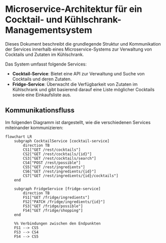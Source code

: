 # Microservice-Architektur für ein Cocktail- und Kühlschrank-Managementsystem

Dieses Dokument beschreibt die grundlegende Struktur und Kommunikation der Services innerhalb eines Microservice-Systems zur Verwaltung von Cocktails und Zutaten im Kühlschrank.

Das System umfasst folgende Services:
- **Cocktail-Service**: Bietet eine API zur Verwaltung und Suche von Cocktails und deren Zutaten.
- **Fridge-Service**: Überwacht die Verfügbarkeit von Zutaten im Kühlschrank und gibt basierend darauf eine Liste möglicher Cocktails sowie eine Einkaufsliste aus.

## Kommunikationsfluss

Im folgenden Diagramm ist dargestellt, wie die verschiedenen Services miteinander kommunizieren:

```mermaid
flowchart LR
    subgraph CocktailService [cocktail-service]
        direction TB
        CS1["GET /rest/cocktails"]
        CS2["GET /rest/cocktails/{id}"]
        CS3["GET /rest/cocktails/search"]
        CS4["POST /rest/possible"]
        CS5["GET /rest/ingredients"]
        CS6["GET /rest/ingredients/{id}"]
        CS7["GET /rest/ingredients/{id}/cocktails"]
    end

    subgraph FridgeService [fridge-service]
        direction TB
        FS1["GET /fridge/ingredients"]
        FS2["PATCH /fridge/ingredients/{id}"]
        FS3["GET /fridge/possible"]
        FS4["GET /fridge/shopping"]
    end

    %% Verbindungen zwischen den Endpunkten
    FS1 --> CS5
    FS3 --> CS4
    FS4 --> CS5